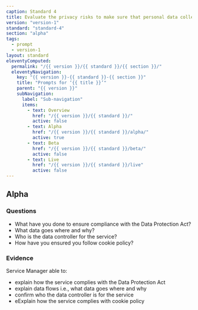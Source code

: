 ```yaml
---
caption: Standard 4
title: Evaluate the privacy risks to make sure that personal data collection requirements are appropriate.
version: "version-1"
standard: "standard-4"
section: "alpha"
tags:
  - prompt
  - version-1
layout: standard
eleventyComputed:
  permalink: "/{{ version }}/{{ standard }}/{{ section }}/"
  eleventyNavigation:
    key: "{{ version }}-{{ standard }}-{{ section }}"
    title: "Prompts for ‘{{ title }}’"
    parent: "{{ version }}"
    subNavigation:
      label: "Sub-navigation"
      items:
        - text: Overview
          href: "/{{ version }}/{{ standard }}/"
          active: false
        - text: Alpha
          href: "/{{ version }}/{{ standard }}/alpha/"
          active: true
        - text: Beta
          href: "/{{ version }}/{{ standard }}/beta/"
          active: false
        - text: Live
          href: "/{{ version }}/{{ standard }}/live"
          active: false
---
```


## Alpha

### Questions

- What have you done to ensure compliance with the Data Protection Act?
- What data goes where and why?
- Who is the data controller for the service?
- How have you ensured you follow cookie policy?

### Evidence

Service Manager able to:

- explain how the service complies with the Data Protection Act
- explain data flows i.e., what data goes where and why
- confirm who the data controller is for the service
- eExplain how the service complies with cookie policy
